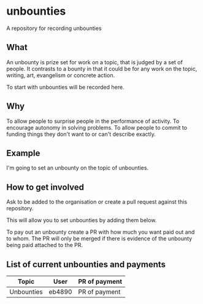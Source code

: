# unbounties

A repository for recording unbounties

## What

An unbounty is prize set for work on a topic, that is judged by a set of people. It contrasts to a bounty in that it could be for any work on the topic, writing, art, evangelism or concrete action.

To start with unbounties will be recorded here.

## Why

To allow people to surprise people in the performance of activity. To encourage autonomy in solving problems.  To allow people to commit to funding things they don't want to or can't describe exactly.

## Example

I'm going to set an unbounty on the topic of unbounties. 

## How to get involved

Ask to be added to the organisation or create a pull request against this repository. 

This will allow you to set unbounties by adding them below.

To pay out an unbounty create a PR with how much you want paid out and to whom. The PR will only be merged if there is evidence of the unbounty being paid attached to the PR. 

## List of current unbounties and payments

| Topic  | User | PR of payment |
|--------|------|------- |
| Unbounties | eb4890 | PR of payment |
